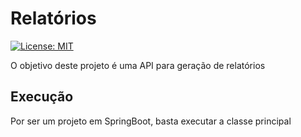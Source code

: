 # Relatórios

[![License: MIT](https://img.shields.io/badge/License-MIT-yellow.svg)](https://opensource.org/licenses/MIT)

O objetivo deste projeto é uma API para geração de relatórios


## Execução

Por ser um projeto em SpringBoot, basta executar a classe principal
